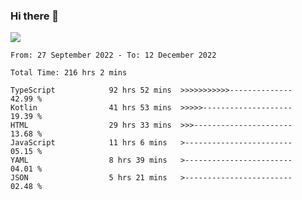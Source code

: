 ### Hi there 👋

<!--<a href="https://github.com/search?o=desc&q=author%3Abushiyi&s=committer-date&type=Commits">-->
<!--    <img align="center" height = "178" src="https://github-readme-stats.vercel.app/api?username=bushiyi&count_private=true&show_icons=true&theme=noctis_minimus&hide=contribs&include_all_commits=true" />-->
<!--</a>-->
<!--<a href="https://github.com/bushiyi?tab=repositories">-->
<!--    <img align="center" height = "178" src="https://github-readme-stats.vercel.app/api/top-langs/?username=bushiyi&count_private=true&theme=noctis_minimus" />-->
<!--</a>-->
 
<!-- [![Ashutosh's github activity graph](https://activity-graph.herokuapp.com/graph?username=bushiyi&theme=react&bg_color=1B2932&point=698B69&line=698B69)](https://github.com/ashutosh00710/github-readme-activity-graph)
 -->


![](https://raw.githubusercontent.com/bushiyi/bushiyi/master/assets/github-contribution-grid-snake.svg)

<!--START_SECTION:waka-->

```text
From: 27 September 2022 - To: 12 December 2022

Total Time: 216 hrs 2 mins

TypeScript            92 hrs 52 mins  >>>>>>>>>>>--------------   42.99 %
Kotlin                41 hrs 53 mins  >>>>>--------------------   19.39 %
HTML                  29 hrs 33 mins  >>>----------------------   13.68 %
JavaScript            11 hrs 6 mins   >------------------------   05.15 %
YAML                  8 hrs 39 mins   >------------------------   04.01 %
JSON                  5 hrs 21 mins   >------------------------   02.48 %
```

<!--END_SECTION:waka-->

